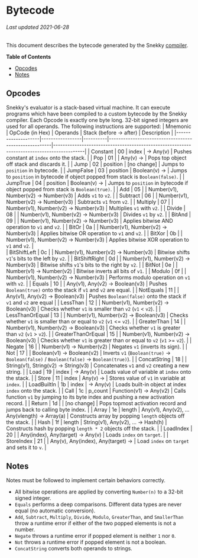 # Bytecode
###### Last updated 2021-06-28
This document describes the bytecode generated by the Snekky [compiler](https://github.com/snekkylang/snekky/blob/master/src/compiler/Compiler.hx).

**Table of Contents**

- [Opcodes](#opcodes)
- [Notes](#notes)

## Opcodes
Snekky's evaluator is a stack-based virtual machine. It can execute programs which have been compiled to a custom bytecode by the Snekky compiler. Each Opcode is exactly one byte long. 32-bit signed integers are used for all operands. The following instructions are supported:
| Mnemonic           | OpCode (in Hex) | Operands | Stack (before -> after)                              | Description                                                                               |
|--------------------|-----------------|----------|------------------------------------------------------|-------------------------------------------------------------------------------------------|
| Constant           | 00              | index    | -> Any(v)                                            | Pushes constant at `index` onto the stack.                                                |
| Pop                | 01              |          | Any(v) ->                                            | Pops top object off stack and discards it.                                                |
| Jump               | 02              | position | [no change]                                          | Jumps to `position` in bytecode.                                                          |
| JumpFalse          | 03              | position | Boolean(v) ->                                        | Jumps to `position` in bytecode if object popped from stack is `Boolean(false)`.          |
| JumpTrue           | 04              | position | Boolean(v) ->                                        | Jumps to `position` in bytecode if object popped from stack is `Boolean(true)`.           |
| Add                | 05              |          | Number(v1), Number(v2) -> Number(v3)                 | Adds `v1` to `v2`.                                                                        |
| Subtract           | 06              |          | Number(v1), Number(v2) -> Number(v3)                 | Subtracts `v1` from `v2`.                                                                 |
| Multiply           | 07              |          | Number(v1), Number(v2) -> Number(v3)                 | Multiplies `v1` with `v2`.                                                                |
| Divide             | 08              |          | Number(v1), Number(v2) -> Number(v3)                 | Divides `v1` by `v2`.                                                                     |
| BitAnd             | 09              |          | Number(v1), Number(v2) -> Number(v3)                 | Applies bitwise AND operation to `v1` and `v2`.                                           | 
| BitOr              | 0a              |          | Number(v1), Number(v2) -> Number(v3)                 | Applies bitwise OR operation to `v1` and `v2`.                                            |
| BitXor             | 0b              |          | Number(v1), Number(v2) -> Number(v3)                 | Applies bitwise XOR operation to `v1` and `v2`.                                           |  
| BitShiftLeft       | 0c              |          | Number(v1), Number(v2) -> Number(v3)                 | Bitwise shifts `v1`'s bits to the left by `v2`.                                           | 
| BitShiftRight      | 0d              |          | Number(v1), Number(v2) -> Number(v3)                 | Bitwise shifts `v1`'s bits to the right by `v2`.                                          |
| BitNot             | 0e              |          | Number(v1) -> Number(v2)                             | Bitwise inverts all bits of `v1`.                                                         |
| Modulo             | 0f              |          | Number(v1), Number(v2) -> Number(v3)                 | Performs modulo operation on `v1` with `v2`.                                              |
| Equals             | 10              |          | Any(v1), Any(v2) -> Boolean(v3)                      | Pushes `Boolean(true)` onto the stack if `v1` and `v2` are equal.                         |
| NotEquals          | 11              |          | Any(v1), Any(v2) -> Boolean(v3)                      | Pushes `Boolean(false)` onto the stack if `v1` and `v2` are equal                         |
| LessThan           | 12              |          | Number(v1), Number(v2) -> Boolean(v3)                | Checks whether `v1` is smaller than `v2` (`v1` < `v2`).                                   |
| LessThanOrEqual    | 13              |          | Number(v1), Number(v2) -> Boolean(v3)                | Checks whether `v1` is smaller than or equal to `v2` (`v1` <= `v2`).                      |
| GreaterThan        | 14              |          | Number(v1), Number(v2) -> Boolean(v3)                | Checks whether `v1` is greater than `v2` (`v1` > `v2`).                                   |
| GreaterThanOrEqual | 15              |          | Number(v1), Number(v2) -> Boolean(v3)                | Checks whether `v1` is greater than or equal to `v2` (`v1` >= `v2`).                      |
| Negate             | 16              |          | Number(v1) -> Number(v2)                             | Negates `v1` (inverts its sign).                                                          |
| Not                | 17              |          | Boolean(v1) -> Boolean(v2)                           | Inverts `v1` (`Boolean(true)` -> `Boolean(false)` / `Boolean(false)` -> `Boolean(true)`). |
| ConcatString       | 18              |          | String(v1), String(v2) -> String(v3)                 | Concatenates `v1` and `v2` creating a new string.                                         |
| Load               | 19              | index    | -> Any(v)                                            | Loads value of variable at `index` onto the stack.                                        |
| Store              | 11              | index    | Any(v) ->                                            | Stores value of `v1` in variable at `index`.                                              |
| LoadBuiltIn        | 1b              | index    | -> Any(v)                                            | Loads built-in object at index `index` onto the stack.                                    |
| Call               | 1c              | p_count  | Function(v1) -> Any(v2)                              | Calls function `v1` by jumping to its byte index and pushing a new activation record.     |
| Return             | 1d              |          | [no change]                                          | Pops topmost activation record and jumps back to calling byte index.                      |
| Array              | 1e              | length   | Any(v1), Any(v2), ... Any(vlength) -> Array(a)       | Constructs array by popping `length` objects off the stack.                               |
| Hash               | 1f              | length   | String(v1), Any(v2), ... -> Hash(h)                  | Constructs hash by popping `length * 2` objects off the stack.                            |
| LoadIndex          | 20              |          | Any(index), Any(target) -> Any(v)                    | Loads `index` on `target`.                                                                |
| StoreIndex         | 21              |          | Any(v), Any(index), Any(target) ->                   | Load `index` on `target` and sets it to `v`.                                              |

## Notes
Notes must be followed to implement certain behaviors correctly.
- All bitwise operations are applied by converting `Number(n)` to a 32-bit signed integer.
- `Equals` performs a deep comparisons. Different data types are never equal (no automatic conversion).
- `Add`, `Subtract`, `Multiply`, `Divide`, `Modulo`, `GreaterThan`, and `SmallerThan` throw a runtime error if either of the two popped elements is not a number.
- `Negate` throws a runtime error if popped element is neither `1` nor `0`.
- `Not` throws a runtime error if popped element is not a boolean.
- `ConcatString` converts both operands to strings.


